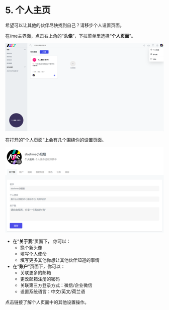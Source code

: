 # 5. 个人主页

希望可以让其他的伙伴尽快找到自己？请移步个人设置页面。

在/me主界面，点击右上角的“**头像**”，下拉菜单里选择“**个人页面**”。

![&#x8FDB;&#x5165;&#x4E2A;&#x4EBA;&#x9875;&#x9762;](../.gitbook/assets/1-2-1.png)

在打开的"个人页面“上会有几个围绕你的设置页面。

![&#x4E2A;&#x4EBA;&#x9875;&#x9762;](../.gitbook/assets/1-2-2.png)

* 在“**关于我**”页面下， 你可以：
  * 换个新头像
  * 填写个人使命
  * 填写更多其他你想让其他伙伴知道的事情
* 在“**账户**”页面下，你可以：
  * 关联更多的邮箱
  * 更改邮箱注册的密码
  * 关联第三方登录方式：微信/企业微信
  * 设置系统语言：中文/英文/荷兰语

点击链接了解个人页面中的其他设置操作。

